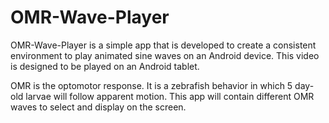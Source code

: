 # OMR-Wave-Player

OMR-Wave-Player is a simple app that is developed to create a consistent environment to play animated sine waves on an Android device. This video is designed to be played on an Android tablet.

OMR is the optomotor response. It is a zebrafish behavior in which 5 day-old larvae will follow apparent motion. This app will contain different OMR waves to select and display on the screen.
